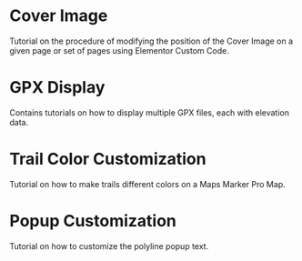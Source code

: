 # Cover Image
Tutorial on the procedure of modifying the position of the Cover Image on a given page or set of pages using Elementor Custom Code.

# GPX Display
Contains tutorials on how to display multiple GPX files, each with elevation data.

# Trail Color Customization
Tutorial on how to make trails different colors on a Maps Marker Pro Map.

# Popup Customization
Tutorial on how to customize the polyline popup text.